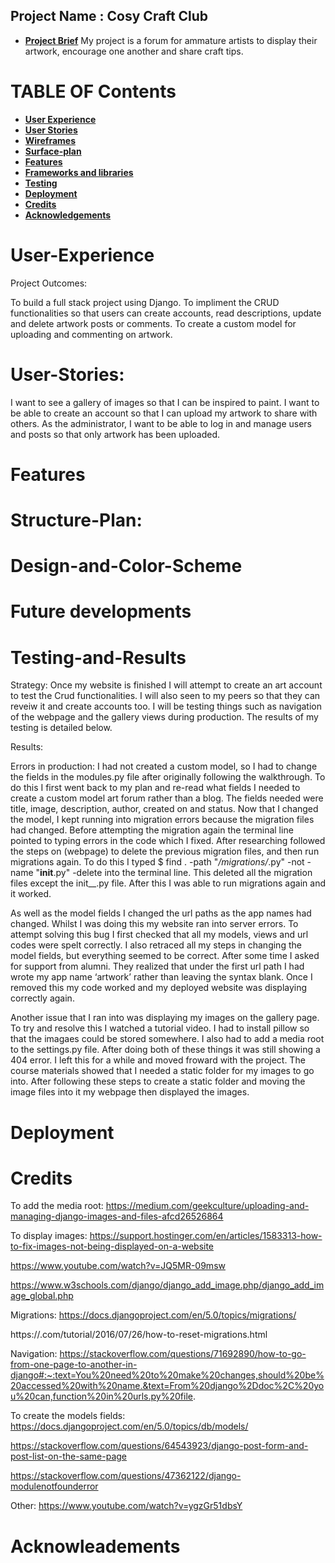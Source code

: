 ## Project Name : Cosy Craft Club

* [**Project Brief**](#Project-Brief)
My project is a forum for ammature artists to display their artwork, encourage one another and share craft tips.

# **TABLE OF Contents**

* [**User Experience** ](#User-experience)
* [**User Stories**](#User-Stories)
* [**Wireframes** ](#Wireframes)
* [**Surface-plan**](#Surface-plan)
* [**Features** ](#Features)
* [**Frameworks and libraries**](#Framewores-and-Liberies)
* [ **Testing**](#Testing)
* [ **Deployment**](#Deployment)
* [**Credits** ](#Credits)
* [**Acknowledgements** ](#Acknowledgements)

# User-Experience 
Project Outcomes:

To build a full stack project using Django.
To impliment the CRUD functionalities so that users can create accounts, read descriptions, update and delete artwork posts or comments.
To create a custom model for uploading and commenting on artwork.

# User-Stories:
I want to see a gallery of images so that I can be inspired to paint. 
I want to be able to create an account so that I can upload my artwork to share with others.
As the administrator, I want to be able to log in and manage users and posts so that only artwork has been uploaded.

# Features 


# Structure-Plan:


# Design-and-Color-Scheme


# Future developments 


# Testing-and-Results 
Strategy:
Once my website is finished I will attempt to create an art account to test the Crud functionalities. I will also seen to my peers so that they can reveiw it and create accounts too. 
I will be testing things such as navigation of the webpage and the gallery views during production. 
The results of my testing is detailed below. 

Results:

Errors in production:
I had not created a custom model, so I had to change the fields in the modules.py file after originally following the walkthrough. To do this I first went back to my plan and re-read what fields I needed to create a custom model art forum rather than a blog. The fields needed were title, image, description, author, created on and status. Now that I changed the model, I kept running into migration errors because the migration files had changed. Before attempting the migration again the terminal line pointed to typing errors in the code which I fixed.
After researching followed the steps on (webpage) to delete the previous migration files, and then run migrations again.  To do this I typed $ find . -path "*/migrations/*.py" -not -name "__init__.py" -delete into the terminal line. This deleted all the migration files except the init__.py file. After this I was able to run migrations again and it worked. 

As well as the model fields I changed the url paths as the app names had changed. Whilst I was doing this my website ran into server errors. To attempt solving this bug I first checked that all my models, views and url codes were spelt correctly. I also retraced all my steps in changing the model fields, but everything seemed to be correct. After some time I asked for support from alumni. They realized that under the first url path I had wrote my app name ‘artwork’ rather than leaving the syntax blank. Once I removed this my code worked and my deployed website was displaying correctly again.

Another issue that I ran into was displaying my images on the gallery page. To try and resolve this I watched a tutorial video. I had to install pillow so that the imagaes could be stored somewhere. I also had to add a media root to the settings.py file. After doing both of these things it was still showing a 404 error. I left this for a while and moved froward with the project. The course materials showed that I needed a static folder for my images to go into. After following these steps to create a static folder and moving the image files into it my webpage then displayed the images. 

# Deployment 

# Credits 

To add the media root:
https://medium.com/geekculture/uploading-and-managing-django-images-and-files-afcd26526864

To display images:
https://support.hostinger.com/en/articles/1583313-how-to-fix-images-not-being-displayed-on-a-website

https://www.youtube.com/watch?v=JQ5MR-09msw

https://www.w3schools.com/django/django_add_image.php/django_add_image_global.php

Migrations:
https://docs.djangoproject.com/en/5.0/topics/migrations/

https://.com/tutorial/2016/07/26/how-to-reset-migrations.html

Navigation:
https://stackoverflow.com/questions/71692890/how-to-go-from-one-page-to-another-in-django#:~:text=You%20need%20to%20make%20changes,should%20be%20accessed%20with%20name.&text=From%20django%2Ddoc%2C%20you%20can,function%20in%20urls.py%20file.

To create the models fields:
https://docs.djangoproject.com/en/5.0/topics/db/models/

https://stackoverflow.com/questions/64543923/django-post-form-and-post-list-on-the-same-page

https://stackoverflow.com/questions/47362122/django-modulenotfounderror

Other:
https://www.youtube.com/watch?v=ygzGr51dbsY

# Acknowleadements 

